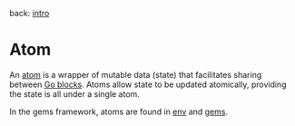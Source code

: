 back: [intro](../intro.md#Basics)

# Atom

An [atom](https://clojure.org/reference/atoms) is a wrapper of mutable data (state) that facilitates sharing between [Go blocks](https://clojuredocs.org/clojure.core.async/go). Atoms allow state to be updated atomically, providing the state is all under a single atom.

In the gems framework, atoms are found in [env](env.md) and [gems](gem.md).